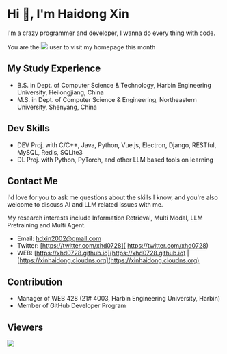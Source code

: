 # Hi 👋, I'm Haidong Xin

I'm a crazy programmer and developer, I wanna do every thing with code.

You are the <img src="https://profile-counter.glitch.me/xhd0728/count.svg"/> user to visit my homepage this month

## My Study Experience

- B.S. in Dept. of Computer Science & Technology, Harbin Engineering University, Heilongjiang, China
- M.S. in Dept. of Computer Science & Engineering, Northeastern University, Shenyang, China

## Dev Skills

- DEV Proj. with C/C++, Java, Python, Vue.js, Electron, Django, RESTful, MySQL, Redis, SQLite3
- DL Proj. with Python, PyTorch, and other LLM based tools on learning

## Contact Me

I'd love for you to ask me questions about the skills I know, and you're also welcome to discuss AI and LLM related issues with me.

My research interests include Information Retrieval, Multi Modal, LLM Pretraining and Multi Agent.

- Email: [hdxin2002@gmail.com](mailto://hdxin2002@gmail.com)
- Twitter: [https://twitter.com/xhd0728]( https://twitter.com/xhd0728)
- WEB: [https://xhd0728.github.io](https://xhd0728.github.io) | [https://xinhaidong.cloudns.org](https://xinhaidong.cloudns.org)
 
## Contribution

- Manager of WEB 428 (21# 4003, Harbin Engineering University, Harbin)
- Member of GitHub Developer Program

## Viewers

<a href="https://clustrmaps.com/site/1byd6"  title="Visit tracker"><img src="//www.clustrmaps.com/map_v2.png?d=PISJmpj-GhTksShW4kBNnUoNczIA9dfGoZfhGAomWTo&cl=ffffff" /></a>
